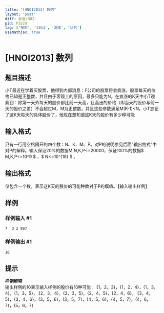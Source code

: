 ```yaml
---
title: "[HNOI2013] 数列"
layout: "post"
diff: 省选/NOI-
pid: P3228
tag: ['搜索', '2013', '湖南', '队列']
usemathjax: true
---
```


# [HNOI2013] 数列
## 题目描述

小T最近在学着买股票，他得到内部消息：F公司的股票将会疯涨。股票每天的价格已知是正整数，并且由于客观上的原因，最多只能为N。在疯涨的K天中小T观察到：除第一天外每天的股价都比前一天高，且高出的价格（即当天的股价与前一天的股价之差）不会超过M，M为正整数。并且这些参数满足M(K-1)<N。小T忘记了这K天每天的具体股价了，他现在想知道这K天的股价有多少种可能

## 输入格式

只有一行用空格隔开的四个数：N、K、M、P。对P的说明参见后面”输出格式“中对P的解释。输入保证20%的数据M,N,K,P<=20000，保证100%的数据$ M,K,P<=10^9 $ ，$ N<=10^{18} $ 。

## 输出格式

仅包含一个数，表示这K天的股价的可能种数对于P的模值。【输入输出样例】

## 样例

### 样例输入 #1
```
7  3 2 997
```
### 样例输出 #1
```
16

```
## 提示

**样例解释**   
输出样例的16表示输入样例的股价有16种可能：
{1，2，3}，{1，2，4}，{1，3，4}，{1，3，5}， {2，3，4}，{2，3，5}，{2，4，5}，{2，4，6}， {3，4，5}，{3，4，6}，{3，5，6}，{3，5，7}，{4，5，6}，{4，5，7}，{4，6，7}，{5，6，7}
